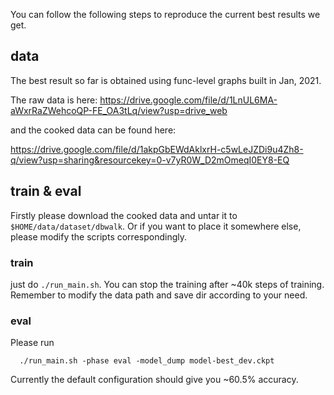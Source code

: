 You can follow the following steps to reproduce the current best results we get. 

## data

The best result so far is obtained using func-level graphs built in Jan, 2021. 

The raw data is here:
https://drive.google.com/file/d/1LnUL6MA-aWxrRaZWehcoQP-FE_OA3tLq/view?usp=drive_web

and the cooked data can be found here:

https://drive.google.com/file/d/1akpGbEWdAklxrH-c5wLeJZDi9u4Zh8-q/view?usp=sharing&resourcekey=0-v7yR0W_D2mOmeqI0EY8-EQ


## train & eval

Firstly please download the cooked data and untar it to `$HOME/data/dataset/dbwalk`. Or if you want to place it somewhere else, please modify the scripts correspondingly.

### train

just do `./run_main.sh`. You can stop the training after ~40k steps of training. 
Remember to modify the data path and save dir according to your need.

### eval

Please run
```
  ./run_main.sh -phase eval -model_dump model-best_dev.ckpt
```

Currently the default configuration should give you ~60.5% accuracy. 
